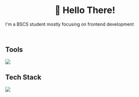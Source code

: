 <!--
--->  

<h1 align="center"> 👋 Hello There! </h1>
I'm a BSCS student mostly focusing on frontend development
<p align="center">
  <br>
  
  <h2>Tools</h2>
   <a href="https://skillicons.dev">
    <img src="https://skillicons.dev/icons?i=vscode,visualstudio,github,git,mysql" />
  </a>
  <br>
  <h2>Tech Stack</h2>
  <a href="https://skillicons.dev">
    <img src="https://skillicons.dev/icons?i=css,html,react,js,java,py,c,cs,nodejs,php" />
  </a>
</p>


